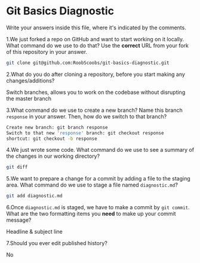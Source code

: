 # Git Basics Diagnostic

Write your answers inside this file, where it's indicated by the comments.

1.We just forked a repo on GitHub and want to start working on it locally.
What command do we use to do that? Use the **correct** URL from your fork of
this repository in your answer.

```sh
git clone git@github.com:RoobScoobs/git-basics-diagnostic.git
```

2.What do you do after cloning a repository, before you start making any
changes/additions?

Switch branches, allows you to work on the codebase without disrupting the master
branch

3.What command do we use to create a new branch? Name this branch `response`
    in your answer. Then, how do we switch to that branch?

```sh
Create new branch: git branch response
Switch to that new 'response' branch: git checkout response
shortcut: git checkout -b response
```

4.We just wrote some code. What command do we use to see a summary of the
    changes in our working directory?

```sh
git diff
```

5.We want to prepare a change for a commit by adding a file to the staging
    area. What command do we use to stage a file named `diagnostic.md`?

```sh
git add diagnostic.md
```

6.Once `diagnostic.md` is staged, we have to make a commit by `git commit`.
What are the two formatting items you **need** to make up your commit message?

Headline & subject line

7.Should you ever edit published history?

No
